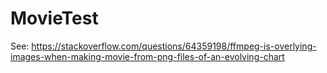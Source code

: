 # MovieTest

See: https://stackoverflow.com/questions/64359198/ffmpeg-is-overlying-images-when-making-movie-from-png-files-of-an-evolving-chart 

